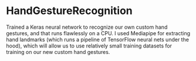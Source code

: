 # HandGestureRecognition
Trained a Keras neural network to recognize our own custom hand gestures, and that runs flawlessly on a CPU. I  used Mediapipe for extracting hand landmarks (which runs a pipeline of TensorFlow neural nets under the hood), which will allow us to use relatively small training datasets for training on our new custom hand gestures. 
